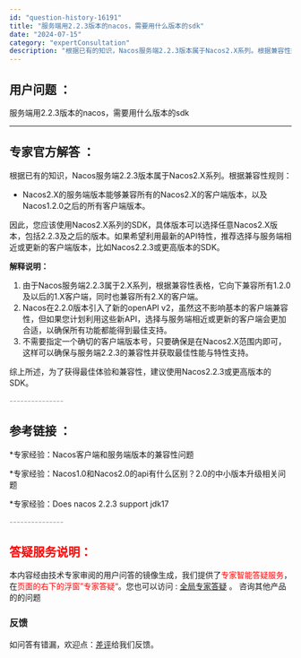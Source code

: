 ```yaml
---
id: "question-history-16191"
title: "服务端用2.2.3版本的nacos，需要用什么版本的sdk"
date: "2024-07-15"
category: "expertConsultation"
description: "根据已有的知识，Nacos服务端2.2.3版本属于Nacos2.X系列。根据兼容性规则：- Nacos2.X的服务端版本能够兼容所有的Nacos2.X的客户端版本，以及Nacos1.2.0之后的所有客户端版本。因此，您应该使用Nacos2.X系列的SDK，具体版本可以选择任意Nacos2.X版本，包"
---
```


## 用户问题 ： 
 服务端用2.2.3版本的nacos，需要用什么版本的sdk  

---------------
## 专家官方解答 ：

根据已有的知识，Nacos服务端2.2.3版本属于Nacos2.X系列。根据兼容性规则：

- Nacos2.X的服务端版本能够兼容所有的Nacos2.X的客户端版本，以及Nacos1.2.0之后的所有客户端版本。

因此，您应该使用Nacos2.X系列的SDK，具体版本可以选择任意Nacos2.X版本，包括2.2.3及之后的版本。如果希望利用最新的API特性，推荐选择与服务端相近或更新的客户端版本，比如Nacos2.2.3或更高版本的SDK。

**解释说明：**
1. 由于Nacos服务端2.2.3属于2.X系列，根据兼容性表格，它向下兼容所有1.2.0及以后的1.X客户端，同时也兼容所有2.X的客户端。
2. Nacos在2.2.0版本引入了新的openAPI v2，虽然这不影响基本的客户端兼容性，但如果您计划利用这些新API，选择与服务端相近或更新的客户端会更加合适，以确保所有功能都能得到最佳支持。
3. 不需要指定一个确切的客户端版本号，只要确保是在Nacos2.X范围内即可，这样可以确保与服务端2.2.3的兼容性并获取最佳性能与特性支持。

综上所述，为了获得最佳体验和兼容性，建议使用Nacos2.2.3或更高版本的SDK。


<font color="#949494">---------------</font> 


## 参考链接 ：

*专家经验：Nacos客户端和服务端版本的兼容性问题 
 
 *专家经验：Nacos1.0和Nacos2.0的api有什么区别？2.0的中小版本升级相关问题 
 
 *专家经验：Does nacos 2.2.3 support jdk17 


 <font color="#949494">---------------</font> 
 


## <font color="#FF0000">答疑服务说明：</font> 

本内容经由技术专家审阅的用户问答的镜像生成，我们提供了<font color="#FF0000">专家智能答疑服务</font>，在<font color="#FF0000">页面的右下的浮窗”专家答疑“</font>。您也可以访问 : [全局专家答疑](https://answer.opensource.alibaba.com/docs/intro) 。 咨询其他产品的的问题

### 反馈
如问答有错漏，欢迎点：[差评](https://ai.nacos.io/user/feedbackByEnhancerGradePOJOID?enhancerGradePOJOId=16201)给我们反馈。
